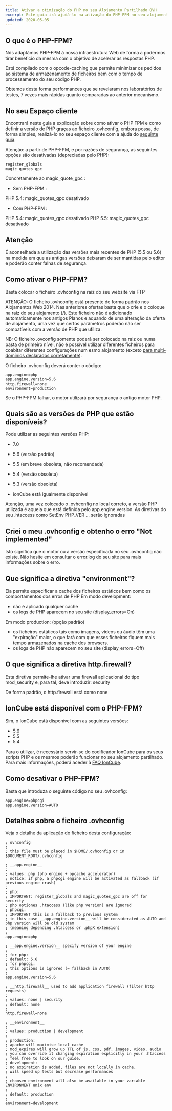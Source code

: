 ```yaml
---
title: Ativar a otimização do PHP no seu Alojamento Partilhado OVH
excerpt: Este guia irá ajudá-lo na ativação do PHP-FPM no seu alojamento web partilhado na OVHcloud, com vista a melhorar os tempos de resposta PHP
updated: 2020-05-05
---
```


## O que é o PHP-FPM?
Nós adaptámos PHP-FPM à nossa infraestrutura Web de forma a podermos tirar beneficio da mesma com o objetivo de acelerar as respostas PHP.

Está compilado com o opcode-caching que permite minimizar os pedidos ao sistema de armazenamento de ficheiros bem com o tempo de processamento do seu código PHP.

Obtemos desta forma performances que se revelaram nos laboratórios de testes, 7 vezes mais rápidas quanto comparadas ao anterior mecanismo.

## No seu Espaço cliente
Encontrará neste guia a explicação sobre como ativar o PHP FPM e como definir a versão de PHP graças ao ficheiro .ovhconfig, embora possa, de forma simples, realizá-lo no seu espaço cliente com a ajuda do [seguinte guia](/pages/web_cloud/web_hosting/php_configure_php_on_your_web_hosting_2014).

Atenção: a partir de PHP-FPM, e por razões de segurança, as seguintes opções são desativadas (depreciadas pelo PHP):

```
register_globals
magic_quotes_gpc
```

Concretamente ao magic_quote_gpc :

- Sem PHP-FPM :

PHP 5.4: magic_quotes_gpc desativado

- Com PHP-FPM :

PHP 5.4: magic_quotes_gpc desativado
PHP 5.5: magic_quotes_gpc desativado

## Atenção
É aconselhada a utilização das versões mais recentes de PHP (5.5 ou 5.6) na medida em que as antigas versões deixaram de ser mantidas pelo editor e poderão conter falhas de segurança.

## Como ativar o PHP-FPM?
Basta colocar o ficheiro .ovhconfig na raiz do seu website via FTP

ATENÇÃO: O ficheiro .ovhconfig está presente de forma padrão nos Alojamentos Web 2014. Nas anteriores ofertas basta que o crie e o coloque na raiz do seu alojamento (/).
Este ficheiro não é adicionado automaticamente nos antigos Planos e aquando de uma alteração da oferta de alojamento, uma vez que certos parâmetros poderão não ser compatíveis com a versão de PHP que utiliza.

NB: O ficheiro .ovconfig somente poderá ser colocado na raiz ou numa pasta de primeiro nível, não é possível utilizar diferentes ficheiros para coabitar diferentes configurações num esmo alojamento (exceto [para multi-domínios declarados corretamente](https://www.ovh.com/fr/g1332.mise-en-place-multidomaine)).

O ficheiro .ovhconfig deverá conter o código:

```
app.engine=php
app.engine.version=5.6
http.firewall=none
environment=production
```

Se o PHP-FPM falhar, o motor utilizará por segurança o antigo motor PHP.

## Quais são as versões de PHP que estão disponíveis?
Pode utilizar as seguintes versões PHP:

- 7.0
- 5.6 (versão padrão)
- 5.5 (em breve obsoleta, não recomendada)
- 5.4 (versão obsoleta)
- 5.3 (versão obsoleta)

- ionCube está igualmente disponível

 Atenção, uma vez colocado o .ovhconfig no local correto, a versão PHP utilizada é aquela que está definida pelo app.engine.version. As diretivas do seu .htaccess como SetEnv PHP_VER ... serão ignoradas

## Criei o meu .ovhconfig e obtenho o erro "Not implemented"
Isto significa que o motor ou a versão especificada no seu .ovhconfig não existe.
Não hesite em consultar o error.log do seu site para mais informações sobre o erro.

## Que significa a diretiva "environment"?
Ela permite especificar a cache dos ficheiros estáticos bem como os comportamentos dos erros de PHP
Em modo development:

- não é aplicado qualquer cache
- os logs de PHP aparecem no seu site (display_errors=On)

Em modo production: (opção padrão)

- os ficheiros estáticos tais como imagens, vídeos ou áudio têm uma "expiração" maior, o que fará com que esses ficheiros fiquem mais tempo armazenados na cache dos browsers.
- os logs de PHP não aparecem no seu site (display_errors=Off)

## O que significa a diretiva http.firewall?
Esta diretiva permite-lhe ativar uma firewall aplicacional do tipo mod_security e, para tal, deve introduzir: security

De forma padrão, o http.firewall está como none

## IonCube está disponível com o PHP-FPM?
Sim, o IonCube está disponível com as seguintes versões:

- 5.6
- 5.5
- 5.4

Para o utilizar, é necessário servir-se do codificador IonCube para os seus scripts PHP e os mesmos poderão funcionar no seu alojamento partilhado. Para mais informações, poderá aceder à [FAQ IonCube](http://www.ioncube.com/faq.php).

## Como desativar o PHP-FPM?
Basta que introduza o seguinte código no seu .ovhconfig:

```
app.engine=phpcgi
app.engine.version=AUTO
```

## Detalhes sobre o ficheiro .ovhconfig
Veja o detalhe da aplicação do ficheiro desta configuração:

```
; ovhconfig
;
; this file must be placed in $HOME/.ovhconfig or in $DOCUMENT_ROOT/.ovhconfig

; __app.engine__
;
; values: php (php engine + opcache accelerator)
; notice: if php, a phpcgi engine will be activated as fallback (if previous engine crash)
;
; php:
; IMPORTANT: register_globals and magic_quotes_gpc are off for security
; php optiones .htaccess (like php version) are ignored
; phpcgi:
; IMPORTANT this is a fallback to previous system
; in this case __app.engine.version__ will be considerated as AUTO and php version will be old system
; (meaning depending .htaccess or .phpX extension)
;
app.engine=php

; __app.engine.version__ specify version of your engine
;
; for php:
; default: 5.6
; for phpcgi:
; this options is ignored (= fallback in AUTO)
;
app.engine.version=5.6

; __http.firewall__ used to add application firewall (filter http requests)
;
; values: none | security
; default: none
;
http.firewall=none

; __environment__
;
; values: production | development
;
; production:
; apache will maximise local cache
; mod_expires will grow up TTL of js, css, pdf, images, video, audio
; you can override it changing expiration explicitly in your .htaccess
; feel free to look on our guide.
; development:
; no expiration is added, files are not locally in cache,
; will speed up tests but decrease performances
;
; choosen environment will also be available in your variable ENVIRONMENT unix env
;
; default: production
;
environment=development
```

